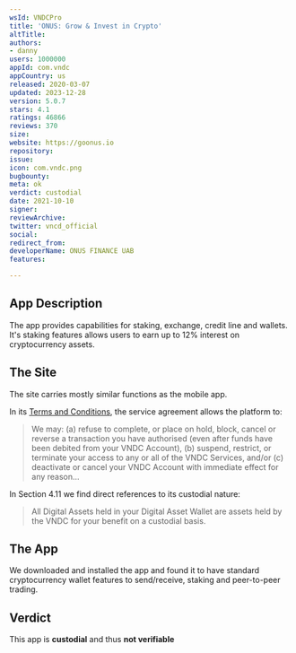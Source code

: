 ```yaml
---
wsId: VNDCPro
title: 'ONUS: Grow & Invest in Crypto'
altTitle: 
authors:
- danny
users: 1000000
appId: com.vndc
appCountry: us
released: 2020-03-07
updated: 2023-12-28
version: 5.0.7
stars: 4.1
ratings: 46866
reviews: 370
size: 
website: https://goonus.io
repository: 
issue: 
icon: com.vndc.png
bugbounty: 
meta: ok
verdict: custodial
date: 2021-10-10
signer: 
reviewArchive: 
twitter: vncd_official
social: 
redirect_from: 
developerName: ONUS FINANCE UAB
features: 

---
```


## App Description

The app provides capabilities for staking, exchange, credit line and wallets. It's staking features allows users to earn up to 12% interest on cryptocurrency assets.

## The Site

The site carries mostly similar functions as the mobile app. 

In its [Terms and Conditions](https://vndc.io/en/terms-of-service), the service agreement allows the platform to: 

> We may: (a) refuse to complete, or place on hold, block, cancel or reverse a transaction you have authorised (even after funds have been debited from your VNDC Account), (b) suspend, restrict, or terminate your access to any or all of the VNDC Services, and/or (c) deactivate or cancel your VNDC Account with immediate effect for any reason...

In Section 4.11 we find direct references to its custodial nature:

> All Digital Assets held in your Digital Asset Wallet are assets held by the VNDC for your benefit on a custodial basis.

## The App

We downloaded and installed the app and found it to have standard cryptocurrency wallet features to send/receive, staking and peer-to-peer trading. 

## Verdict

This app is **custodial** and thus **not verifiable**
